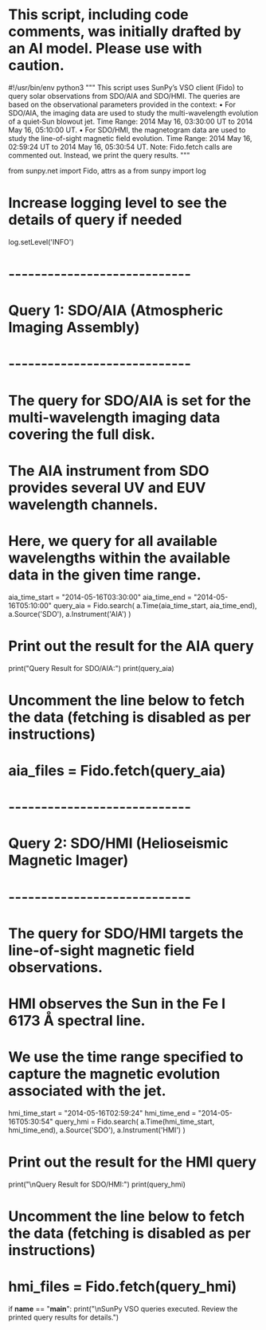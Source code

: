 # This script, including code comments, was initially drafted by an AI model. Please use with caution.

#!/usr/bin/env python3
"""
This script uses SunPy’s VSO client (Fido) to query solar observations from SDO/AIA and SDO/HMI.
The queries are based on the observational parameters provided in the context:
• For SDO/AIA, the imaging data are used to study the multi-wavelength evolution of a quiet‐Sun blowout jet.
  Time Range: 2014 May 16, 03:30:00 UT to 2014 May 16, 05:10:00 UT.
• For SDO/HMI, the magnetogram data are used to study the line-of-sight magnetic field evolution.
  Time Range: 2014 May 16, 02:59:24 UT to 2014 May 16, 05:30:54 UT.
Note: Fido.fetch calls are commented out. Instead, we print the query results.
"""

from sunpy.net import Fido, attrs as a
from sunpy import log

# Increase logging level to see the details of query if needed
log.setLevel('INFO')

# ----------------------------
# Query 1: SDO/AIA (Atmospheric Imaging Assembly)
# ----------------------------
# The query for SDO/AIA is set for the multi-wavelength imaging data covering the full disk.
# The AIA instrument from SDO provides several UV and EUV wavelength channels.
# Here, we query for all available wavelengths within the available data in the given time range.
aia_time_start = "2014-05-16T03:30:00"
aia_time_end   = "2014-05-16T05:10:00"
query_aia = Fido.search(
    a.Time(aia_time_start, aia_time_end),
    a.Source('SDO'),
    a.Instrument('AIA')
)

# Print out the result for the AIA query
print("Query Result for SDO/AIA:")
print(query_aia)

# Uncomment the line below to fetch the data (fetching is disabled as per instructions)
# aia_files = Fido.fetch(query_aia)

# ----------------------------
# Query 2: SDO/HMI (Helioseismic Magnetic Imager)
# ----------------------------
# The query for SDO/HMI targets the line-of-sight magnetic field observations.
# HMI observes the Sun in the Fe I 6173 Å spectral line.
# We use the time range specified to capture the magnetic evolution associated with the jet.
hmi_time_start = "2014-05-16T02:59:24"
hmi_time_end   = "2014-05-16T05:30:54"
query_hmi = Fido.search(
    a.Time(hmi_time_start, hmi_time_end),
    a.Source('SDO'),
    a.Instrument('HMI')
)

# Print out the result for the HMI query
print("\nQuery Result for SDO/HMI:")
print(query_hmi)

# Uncomment the line below to fetch the data (fetching is disabled as per instructions)
# hmi_files = Fido.fetch(query_hmi)

if __name__ == "__main__":
    print("\nSunPy VSO queries executed. Review the printed query results for details.")
